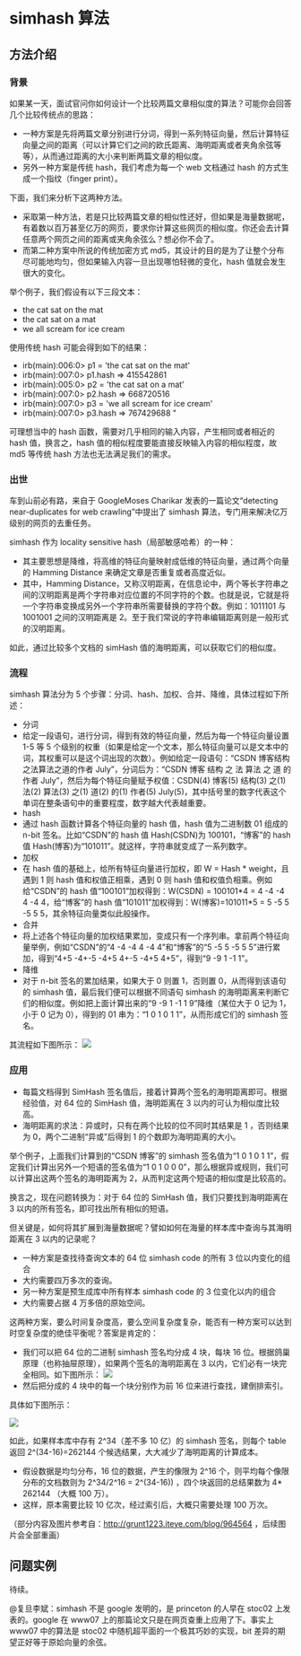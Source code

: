 # simhash 算法

## 方法介绍

### 背景

如果某一天，面试官问你如何设计一个比较两篇文章相似度的算法？可能你会回答几个比较传统点的思路：

- 一种方案是先将两篇文章分别进行分词，得到一系列特征向量，然后计算特征向量之间的距离（可以计算它们之间的欧氏距离、海明距离或者夹角余弦等等），从而通过距离的大小来判断两篇文章的相似度。
- 另外一种方案是传统 hash，我们考虑为每一个 web 文档通过 hash 的方式生成一个指纹（finger print）。

下面，我们来分析下这两种方法。

- 采取第一种方法，若是只比较两篇文章的相似性还好，但如果是海量数据呢，有着数以百万甚至亿万的网页，要求你计算这些网页的相似度。你还会去计算任意两个网页之间的距离或夹角余弦么？想必你不会了。
- 而第二种方案中所说的传统加密方式 md5，其设计的目的是为了让整个分布尽可能地均匀，但如果输入内容一旦出现哪怕轻微的变化，hash 值就会发生很大的变化。

举个例子，我们假设有以下三段文本：

- the cat sat on the mat
- the cat sat on a mat
- we all scream for ice cream

使用传统 hash 可能会得到如下的结果：

- irb(main):006:0> p1 = 'the cat sat on the mat'
- irb(main):007:0> p1.hash => 415542861
- irb(main):005:0> p2 = 'the cat sat on a mat'
- irb(main):007:0> p2.hash => 668720516
- irb(main):007:0> p3 = 'we all scream for ice cream'
- irb(main):007:0> p3.hash => 767429688 "

可理想当中的 hash 函数，需要对几乎相同的输入内容，产生相同或者相近的 hash 值，换言之，hash 值的相似程度要能直接反映输入内容的相似程度，故 md5 等传统 hash 方法也无法满足我们的需求。

### 出世

车到山前必有路，来自于 GoogleMoses Charikar 发表的一篇论文“detecting near-duplicates for web crawling”中提出了 simhash 算法，专门用来解决亿万级别的网页的去重任务。

simhash 作为 locality sensitive hash（局部敏感哈希）的一种：

- 其主要思想是降维，将高维的特征向量映射成低维的特征向量，通过两个向量的 Hamming Distance 来确定文章是否重复或者高度近似。
- 其中，Hamming Distance，又称汉明距离，在信息论中，两个等长字符串之间的汉明距离是两个字符串对应位置的不同字符的个数。也就是说，它就是将一个字符串变换成另外一个字符串所需要替换的字符个数。例如：1011101 与 1001001 之间的汉明距离是 2。至于我们常说的字符串编辑距离则是一般形式的汉明距离。

如此，通过比较多个文档的 simHash 值的海明距离，可以获取它们的相似度。

### 流程

simhash 算法分为 5 个步骤：分词、hash、加权、合并、降维，具体过程如下所述：

- 分词
- 给定一段语句，进行分词，得到有效的特征向量，然后为每一个特征向量设置 1-5 等 5 个级别的权重（如果是给定一个文本，那么特征向量可以是文本中的词，其权重可以是这个词出现的次数）。例如给定一段语句：“CSDN 博客结构之法算法之道的作者 July”，分词后为：“CSDN 博客 结构 之 法 算法 之 道 的 作者 July”，然后为每个特征向量赋予权值：CSDN(4) 博客(5) 结构(3) 之(1) 法(2) 算法(3) 之(1) 道(2) 的(1) 作者(5) July(5)，其中括号里的数字代表这个单词在整条语句中的重要程度，数字越大代表越重要。
- hash
- 通过 hash 函数计算各个特征向量的 hash 值，hash 值为二进制数 01 组成的 n-bit 签名。比如“CSDN”的 hash 值 Hash(CSDN)为 100101，“博客”的 hash 值 Hash(博客)为“101011”。就这样，字符串就变成了一系列数字。
- 加权
- 在 hash 值的基础上，给所有特征向量进行加权，即 W = Hash * weight，且遇到 1 则 hash 值和权值正相乘，遇到 0 则 hash 值和权值负相乘。例如给“CSDN”的 hash 值“100101”加权得到：W(CSDN) = 100101*4 = 4 -4 -4 4 -4 4，给“博客”的 hash 值“101011”加权得到：W(博客)=101011\*5 = 5 -5 5 -5 5 5，其余特征向量类似此般操作。
- 合并
- 将上述各个特征向量的加权结果累加，变成只有一个序列串。拿前两个特征向量举例，例如“CSDN”的“4 -4 -4 4 -4 4”和“博客”的“5 -5 5 -5 5 5”进行累加，得到“4+5 -4+-5 -4+5 4+-5 -4+5 4+5”，得到“9 -9 1 -1 1”。
- 降维
- 对于 n-bit 签名的累加结果，如果大于 0 则置 1，否则置 0，从而得到该语句的 simhash 值，最后我们便可以根据不同语句 simhash 的海明距离来判断它们的相似度。例如把上面计算出来的“9 -9 1 -1 1 9”降维（某位大于 0 记为 1，小于 0 记为 0），得到的 01 串为：“1 0 1 0 1 1”，从而形成它们的 simhash 签名。

其流程如下图所示：
![](http://dl.iteye.com/upload/attachment/437426/baf42378-e625-35d2-9a89-471524a355d8.jpg)

### 应用

- 每篇文档得到 SimHash 签名值后，接着计算两个签名的海明距离即可。根据经验值，对 64 位的 SimHash 值，海明距离在 3 以内的可认为相似度比较高。
- 海明距离的求法：异或时，只有在两个比较的位不同时其结果是 1 ，否则结果为 0，两个二进制“异或”后得到 1 的个数即为海明距离的大小。

举个例子，上面我们计算到的“CSDN 博客”的 simhash 签名值为“1 0 1 0 1 1”，假定我们计算出另外一个短语的签名值为“1 0 1 0 0 0”，那么根据异或规则，我们可以计算出这两个签名的海明距离为 2，从而判定这两个短语的相似度是比较高的。

换言之，现在问题转换为：对于 64 位的 SimHash 值，我们只要找到海明距离在 3 以内的所有签名，即可找出所有相似的短语。

但关键是，如何将其扩展到海量数据呢？譬如如何在海量的样本库中查询与其海明距离在 3 以内的记录呢？

- 一种方案是查找待查询文本的 64 位 simhash code 的所有 3 位以内变化的组合
- 大约需要四万多次的查询。
- 另一种方案是预生成库中所有样本 simhash code 的 3 位变化以内的组合
- 大约需要占据 4 万多倍的原始空间。

这两种方案，要么时间复杂度高，要么空间复杂度复杂，能否有一种方案可以达到时空复杂度的绝佳平衡呢？答案是肯定的：

- 我们可以把 64 位的二进制 simhash 签名均分成 4 块，每块 16 位。根据鸽巢原理（也称抽屉原理），如果两个签名的海明距离在 3 以内，它们必有一块完全相同。如下图所示：
  ![](http://dl.iteye.com/upload/attachment/437559/689719df-54b7-318c-bc90-e289f84344b9.jpg)
- 然后把分成的 4 块中的每一个块分别作为前 16 位来进行查找，建倒排索引。

具体如下图所示：

![](http://dl.iteye.com/upload/attachment/437586/b72b8dc2-9139-3078-ad24-b689f64fd71a.jpg)

如此，如果样本库中存有 2^34（差不多 10 亿）的 simhash 签名，则每个 table 返回 2^(34-16)=262144 个候选结果，大大减少了海明距离的计算成本。

- 假设数据是均匀分布，16 位的数据，产生的像限为 2^16 个，则平均每个像限分布的文档数则为 2^34/2^16 = 2^(34-16)) ，四个块返回的总结果数为 4\* 262144 （大概 100 万）。
- 这样，原本需要比较 10 亿次，经过索引后，大概只需要处理 100 万次。

（部分内容及图片参考自：http://grunt1223.iteye.com/blog/964564 ，后续图片会全部重画）

## 问题实例

待续。

@复旦李斌：simhash 不是 google 发明的，是 princeton 的人早在 stoc02 上发表的。google 在 www07 上的那篇论文只是在网页查重上应用了下。事实上 www07 中的算法是 stoc02 中随机超平面的一个极其巧妙的实现，bit 差异的期望正好等于原姶向量的余弦。
